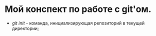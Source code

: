 # Мой конспект по работе с git'ом.

* *git init* - команда, инициализирующая репозиторий в текущей директории;